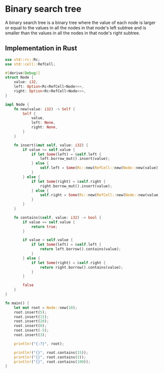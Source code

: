 # Binary search tree

A binary search tree is a binary tree where the value of each node is larger or equal to the values in all the nodes in that node's left subtree and is smaller than the values in all the nodes in that node's right subtree.

## Implementation in Rust

```rust
use std::rc::Rc;
use std::cell::RefCell;

#[derive(Debug)]
struct Node {
    value: i32,
    left: Option<Rc<RefCell<Node>>>,
    right: Option<Rc<RefCell<Node>>>,
}

impl Node {
    fn new(value: i32) -> Self {
        Self {
            value,
            left: None,
            right: None,
        }
    }

    fn insert(&mut self, value: i32) {
        if value <= self.value {
            if let Some(left) = &self.left {
                left.borrow_mut().insert(value);
            } else {
                self.left = Some(Rc::new(RefCell::new(Node::new(value))));
            }
        } else {
            if let Some(right) = &self.right {
                right.borrow_mut().insert(value);
            } else {
                self.right = Some(Rc::new(RefCell::new(Node::new(value))));
            }
        }
    }

    fn contains(&self, value: i32) -> bool {
        if value == self.value {
            return true;
        }

        if value < self.value {
            if let Some(left) = &self.left {
                return left.borrow().contains(value);
            }
        } else {
            if let Some(right) = &self.right {
                return right.borrow().contains(value);
            }
        }

        false
    }
}

fn main() {
    let mut root = Node::new(10);
    root.insert(5);
    root.insert(15);
    root.insert(20);
    root.insert(0);
    root.insert(-5);
    root.insert(3);

    println!("{:?}", root);

    println!("{}", root.contains(15));
    println!("{}", root.contains(3));
    println!("{}", root.contains(100));
}
```